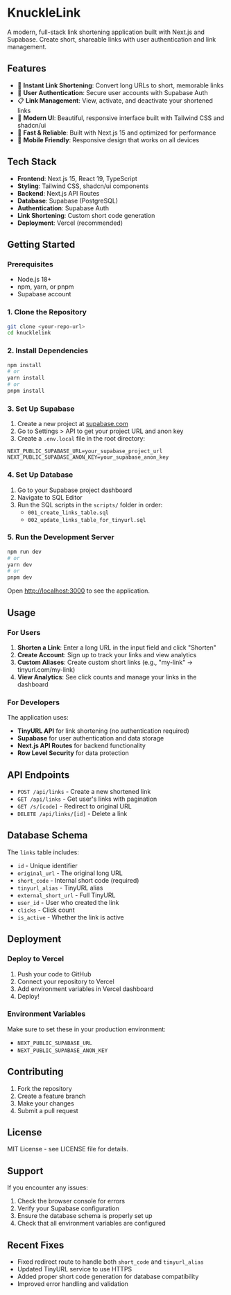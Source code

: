 # KnuckleLink

A modern, full-stack link shortening application built with Next.js and Supabase. Create short, shareable links with user authentication and link management.

## Features

- 🔗 **Instant Link Shortening**: Convert long URLs to short, memorable links
- 👤 **User Authentication**: Secure user accounts with Supabase Auth
- 📋 **Link Management**: View, activate, and deactivate your shortened links
- 🎨 **Modern UI**: Beautiful, responsive interface built with Tailwind CSS and shadcn/ui
- 🚀 **Fast & Reliable**: Built with Next.js 15 and optimized for performance
- 📱 **Mobile Friendly**: Responsive design that works on all devices

## Tech Stack

- **Frontend**: Next.js 15, React 19, TypeScript
- **Styling**: Tailwind CSS, shadcn/ui components
- **Backend**: Next.js API Routes
- **Database**: Supabase (PostgreSQL)
- **Authentication**: Supabase Auth
- **Link Shortening**: Custom short code generation
- **Deployment**: Vercel (recommended)

## Getting Started

### Prerequisites

- Node.js 18+
- npm, yarn, or pnpm
- Supabase account

### 1. Clone the Repository

```bash
git clone <your-repo-url>
cd knucklelink
```

### 2. Install Dependencies

```bash
npm install
# or
yarn install
# or
pnpm install
```

### 3. Set Up Supabase

1. Create a new project at [supabase.com](https://supabase.com)
2. Go to Settings > API to get your project URL and anon key
3. Create a `.env.local` file in the root directory:

```env
NEXT_PUBLIC_SUPABASE_URL=your_supabase_project_url
NEXT_PUBLIC_SUPABASE_ANON_KEY=your_supabase_anon_key
```

### 4. Set Up Database

1. Go to your Supabase project dashboard
2. Navigate to SQL Editor
3. Run the SQL scripts in the `scripts/` folder in order:
   - `001_create_links_table.sql`
   - `002_update_links_table_for_tinyurl.sql`

### 5. Run the Development Server

```bash
npm run dev
# or
yarn dev
# or
pnpm dev
```

Open [http://localhost:3000](http://localhost:3000) to see the application.

## Usage

### For Users

1. **Shorten a Link**: Enter a long URL in the input field and click "Shorten"
2. **Create Account**: Sign up to track your links and view analytics
3. **Custom Aliases**: Create custom short links (e.g., "my-link" → tinyurl.com/my-link)
4. **View Analytics**: See click counts and manage your links in the dashboard

### For Developers

The application uses:

- **TinyURL API** for link shortening (no authentication required)
- **Supabase** for user authentication and data storage
- **Next.js API Routes** for backend functionality
- **Row Level Security** for data protection

## API Endpoints

- `POST /api/links` - Create a new shortened link
- `GET /api/links` - Get user's links with pagination
- `GET /s/[code]` - Redirect to original URL
- `DELETE /api/links/[id]` - Delete a link

## Database Schema

The `links` table includes:

- `id` - Unique identifier
- `original_url` - The original long URL
- `short_code` - Internal short code (required)
- `tinyurl_alias` - TinyURL alias
- `external_short_url` - Full TinyURL
- `user_id` - User who created the link
- `clicks` - Click count
- `is_active` - Whether the link is active

## Deployment

### Deploy to Vercel

1. Push your code to GitHub
2. Connect your repository to Vercel
3. Add environment variables in Vercel dashboard
4. Deploy!

### Environment Variables

Make sure to set these in your production environment:

- `NEXT_PUBLIC_SUPABASE_URL`
- `NEXT_PUBLIC_SUPABASE_ANON_KEY`

## Contributing

1. Fork the repository
2. Create a feature branch
3. Make your changes
4. Submit a pull request

## License

MIT License - see LICENSE file for details.

## Support

If you encounter any issues:

1. Check the browser console for errors
2. Verify your Supabase configuration
3. Ensure the database schema is properly set up
4. Check that all environment variables are configured

## Recent Fixes

- Fixed redirect route to handle both `short_code` and `tinyurl_alias`
- Updated TinyURL service to use HTTPS
- Added proper short code generation for database compatibility
- Improved error handling and validation
